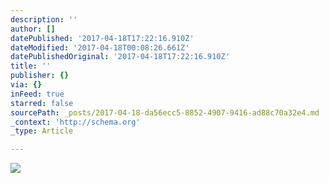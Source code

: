 ```yaml
---
description: ''
author: []
datePublished: '2017-04-18T17:22:16.910Z'
dateModified: '2017-04-18T00:08:26.661Z'
datePublishedOriginal: '2017-04-18T17:22:16.910Z'
title: ''
publisher: {}
via: {}
inFeed: true
starred: false
sourcePath: _posts/2017-04-18-da56ecc5-8852-4907-9416-ad88c70a32e4.md
_context: 'http://schema.org'
_type: Article

---
```

![](https://the-grid-user-content.s3-us-west-2.amazonaws.com/f4d10fa2-8a8d-4b84-b82e-cb2fb3044a12.jpg)